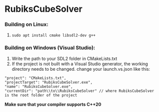 # RubiksCubeSolver

### Building on Linux:
1. `sudo apt install cmake libsdl2-dev g++`

### Building on Windows (Visual Studio):
1. Write the path to your SDL2 folder in CMakeLists.txt
2. If the project is not built with a Visual Studio generator, the working directory needs to be changed. change your launch.vs.json like this:
```
"project": "CMakeLists.txt",
"projectTarget": "RubiksCubeSolver.exe",
"name": "RubiksCubeSolver.exe",
"currentDir": "path\\to\\RubiksCubeSolver" // where RubiksCubeSolver is the root folder of the project
```
   

**Make sure that your compiler supports C++20**

